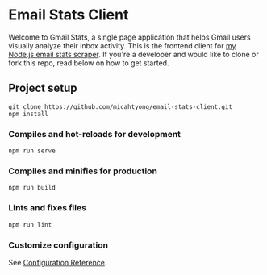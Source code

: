 # Email Stats Client

Welcome to Gmail Stats, a single page application that helps Gmail users visually analyze their inbox activity. This is the frontend client for [my Node.js email stats scraper](https://github.com/micahtyong/email-stats). If you're a developer and would like to clone or fork this repo, read below on how to get started.

## Project setup
```
git clone https://github.com/micahtyong/email-stats-client.git
npm install
```

### Compiles and hot-reloads for development
```
npm run serve
```

### Compiles and minifies for production
```
npm run build
```

### Lints and fixes files
```
npm run lint
```

### Customize configuration
See [Configuration Reference](https://cli.vuejs.org/config/).


